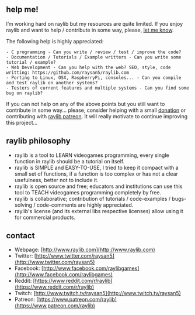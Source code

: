help me!
--------

I’m working hard on raylib but my resources are quite limited. If you enjoy raylib and want to help / contribute in some way, 
please, [let me know][raysan5].

The following help is highly appreciated:

	- C programming - Can you write / review / test / improve the code? 
	- Documentation / Tutorials / Example writters - Can you write some tutorial / example?
	- Web Development - Can you help with the web? SEO, style, code writting: https://github.com/raysan5/raylib.com
	- Porting to Linux, OSX, RaspberryPi, consoles... - Can you compile and test raylib on another systems?
	- Testers of current features and multiple systems - Can you find some bug on raylib?

If you can not help on any of the above points but you still want to contribute in some way... please, consider helping 
with a small [donation](http://www.raylib.com/helpme.html) or contributing with [raylib patreon](https://www.patreon.com/raylib). It will really motivate to continue improving this project...

raylib philosophy
------------------

   * raylib is a tool to LEARN videogames programming, every single function in raylib should be a tutorial on itself.
   * raylib is SIMPLE and EASY-TO-USE, I tried to keep it compact with a small set of functions, if a function is too complex or has not a clear usefulness, better not to include it.
   * raylib is open source and free; educators and institutions can use this tool to TEACH videogames programming completely by free. 
   * raylib is collaborative; contribution of tutorials / code-examples / bugs-solving / code-comments are highly appreciated.
   * raylib's license (and its external libs respective licenses) allow using it for commercial products.

contact
-------

   * Webpage: [http://www.raylib.com](http://www.raylib.com)
   * Twitter: [http://www.twitter.com/raysan5](http://www.twitter.com/raysan5)
   * Facebook: [http://www.facebook.com/raylibgames](http://www.facebook.com/raylibgames)
   * Reddit: [https://www.reddit.com/r/raylib](https://www.reddit.com/r/raylib)
   * Twitch: [http://www.twitch.tv/raysan5](http://www.twitch.tv/raysan5)
   * Patreon: [https://www.patreon.com/raylib](https://www.patreon.com/raylib)
   
[raysan5]: mailto:ray@raylib.com "Ramon Santamaria - Ray San"
